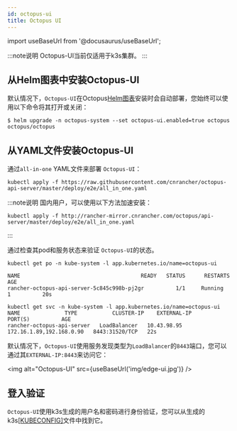 ```yaml
---
id: octopus-ui
title: Octopus UI
---
```


import useBaseUrl from '@docusaurus/useBaseUrl';

:::note说明
Octopus-UI当前仅适用于k3s集群。
:::
## 从Helm图表中安装Octopus-UI

默认情况下，`Octopus-UI`在Octopus[Helm图表](./install#1-octopus-helm-应用)安装时会自动部署，您始终可以使用以下命令将其打开或关闭：
```shell script
$ helm upgrade -n octopus-system --set octopus-ui.enabled=true octopus octopus/octopus
```


## 从YAML文件安装Octopus-UI

通过`all-in-one` YAML文件来部署 `Octopus-UI`：

```shell script
kubectl apply -f https://raw.githubusercontent.com/cnrancher/octopus-api-server/master/deploy/e2e/all_in_one.yaml
```

:::note说明
国内用户，可以使用以下方法加速安装：
    
```
kubectl apply -f http://rancher-mirror.cnrancher.com/octopus/api-server/master/deploy/e2e/all_in_one.yaml
```
:::

通过检查其pod和服务状态来验证 `Octopus-UI`的状态。
```shell script
kubectl get po -n kube-system -l app.kubernetes.io/name=octopus-ui

NAME                                      READY   STATUS      RESTARTS   AGE
rancher-octopus-api-server-5c845c998b-pj2gr          1/1     Running     1          20s

kubectl get svc -n kube-system -l app.kubernetes.io/name=octopus-ui
NAME              TYPE           CLUSTER-IP    EXTERNAL-IP                PORT(S)          AGE
rancher-octopus-api-server   LoadBalancer   10.43.98.95   172.16.1.89,192.168.0.90   8443:31520/TCP   22s
```

默认情况下，`Octopus-UI`使用服务发现类型为`LoadBalancer`的`8443`端口，您可以通过其`EXTERNAL-IP:8443`来访问它：

<img alt="Octopus-UI" src={useBaseUrl('img/edge-ui.jpg')} />

## 登入验证

`Octopus-UI`使用k3s生成的用户名和密码进行身份验证，您可以从生成的k3s[[KUBECONFIG]](https://rancher.com/docs/k3s/latest/en/cluster-access/)文件中找到它。

